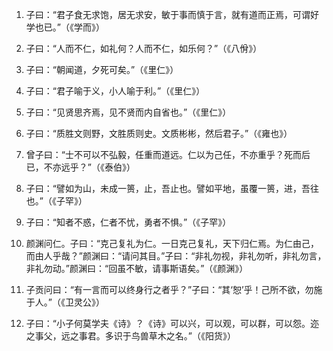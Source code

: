 1. 子曰：“君子食无求饱，居无求安，敏于事而慎于言，就有道而正焉，可谓好学也已。”（《学而》）

2. 子曰：“人而不仁，如礼何？人而不仁，如乐何？”（《八佾》）
 
3. 子曰：“朝闻道，夕死可矣。”（《里仁》）
 
4. 子曰：“君子喻于义，小人喻于利。”（《里仁》）
 
5. 子曰：“见贤思齐焉，见不贤而内自省也。”（《里仁》）
 
6. 子曰：“质胜文则野，文胜质则史。文质彬彬，然后君子。”（《雍也》）
 
7. 曾子曰：“士不可以不弘毅，任重而道远。仁以为己任，不亦重乎？死而后已，不亦远乎？”（《泰伯》）
 
8. 子曰：“譬如为山，未成一篑，止，吾止也。譬如平地，虽覆一篑，进，吾往也。”（《子罕》）
 
9. 子曰：“知者不惑，仁者不忧，勇者不惧。”（《子罕》）
 
10. 颜渊问仁。子曰：“克己复礼为仁。一日克己复礼，天下归仁焉。为仁由己，而由人乎哉？”颜渊曰：“请问其目。”子曰：“非礼勿视，非礼勿听，非礼勿言，非礼勿动。”颜渊曰：“回虽不敏，请事斯语矣。”（《颜渊》）
 
11. 子贡问曰：“有一言而可以终身行之者乎？”子曰：“其‘恕’乎！己所不欲，勿施于人。”（《卫灵公》）
 
12. 子曰：“小子何莫学夫《诗》？《诗》可以兴，可以观，可以群，可以怨。迩之事父，远之事君。多识于鸟兽草木之名。”（《阳货》）
